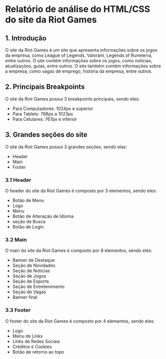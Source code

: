 # Relatório de análise do HTML/CSS do site da Riot Games

## 1. Introdução

O site da Riot Games é um site que apresenta informações sobre os jogos da empresa, como League of Legends, Valorant, Legends of Runeterra, entre outros. O site contém informações sobre os jogos, como notícias, atualizações, guias, entre outros. O site também contém informações sobre a empresa, como vagas de emprego, história da empresa, entre outros.

## 2. Principais Breakpoints

O site da Riot Games possui 3 breakpoints principais, sendo eles:

- Para Computadores: 1024px e superior
- Para Tablets: 768px a 1023px
- Para Celulares: 767px e inferior

## 3. Grandes seções do site

O site da Riot Games possui 3 grandes seções, sendo elas:

- Header
- Main
- Footer

### 3.1 Header

O header do site da Riot Games é composto por 3 elementos, sendo eles:

- Botão de Menu
- Logo
- Menu
- Botão de Alteração de Idioma
- seção de Busca
- Botão de Login


### 3.2 Main

O main do site da Riot Games é composto por 8 elementos, sendo eles:

- Banner de Destaque
- Seção de Novidades
- Seção de Notícias
- Seção de Jogos
- Seção de Esports
- Seção de Entretenimento
- Seção de Vagas
- Banner final

### 3.3 Footer

O footer do site da Riot Games é composto por 4 elementos, sendo eles:

- Logo
- Menu de Links
- Links de Redes Sociais
- Créditos e Cookies
- Botão de retorno ao topo
